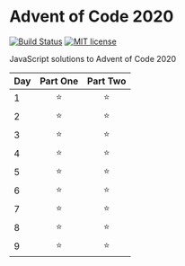 # Advent of Code 2020

[![Build Status](https://github.com/jakubsob/advent-of-code-2020/workflows/build/badge.svg)](https://github.com/jakubsob/advent-of-code-2020/actions)
[![MIT license](https://img.shields.io/badge/License-MIT-blue.svg)](https://opensource.org/licenses/MIT)

JavaScript solutions to Advent of Code 2020

| Day | Part One | Part Two |
| --- | :------: | :------: |
| 1   |  :star:  |  :star:  |
| 2   |  :star:  |  :star:  |
| 3   |  :star:  |  :star:  |
| 4   |  :star:  |  :star:  |
| 5   |  :star:  |  :star:  |
| 6   |  :star:  |  :star:  |
| 7   |  :star:  |  :star:  |
| 8   |  :star:  |  :star:  |
| 9   |  :star:  |  :star:  |
